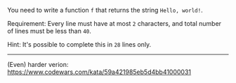 You need to write a function `f` that returns the string `Hello, world!`.

Requirement: Every line must have at most `2` characters, and total number of lines must be less than `40`.

Hint: It's possible to complete this in `28` lines only.

---

(Even) harder verion: https://www.codewars.com/kata/59a421985eb5d4bb41000031